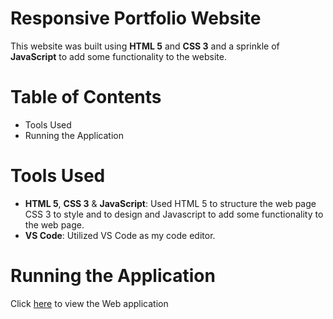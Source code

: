 # Responsive Portfolio Website 

This website was built using **HTML 5** and **CSS 3** and a sprinkle of **JavaScript** to add some functionality to the website.

# Table of Contents

<ul>
  <li>Tools Used</li>
  <li> Running the Application</li>
</ul>

# Tools Used
- **HTML 5**, **CSS 3** & **JavaScript**: Used HTML 5 to structure the web page CSS 3 to style and to design and Javascript to add some functionality to the web page.
- **VS Code**: Utilized VS Code as my code editor.

# Running the Application
Click [here](https://cool-seahorse-c72d7c.netlify.app/#about) to view the Web application

